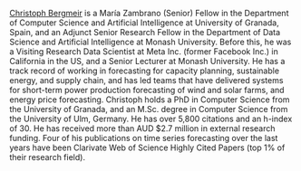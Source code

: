[Christoph Bergmeir](https://www.cbergmeir.com/) is a María Zambrano (Senior) Fellow in the Department of Computer Science and Artificial Intelligence at University of Granada, Spain, and an Adjunct Senior Research Fellow in the Department of Data Science and Artificial Intelligence at Monash University. Before this, he was a Visiting Research Data Scientist at Meta Inc. (former Facebook Inc.) in California in the US, and a Senior Lecturer at Monash University. He has a track record of working in forecasting for capacity planning, sustainable energy, and supply chain, and has led teams that have delivered systems for short-term power production forecasting of wind and solar farms, and energy price forecasting. Christoph holds a PhD in Computer Science from the University of Granada, and an M.Sc. degree in Computer Science from the University of Ulm, Germany. He has over 5,800 citations and an h-index of 30. He has received more than AUD $2.7 million in external research funding. Four of his publications on time series forecasting over the last years have been Clarivate Web of Science Highly Cited Papers (top 1% of their research field).